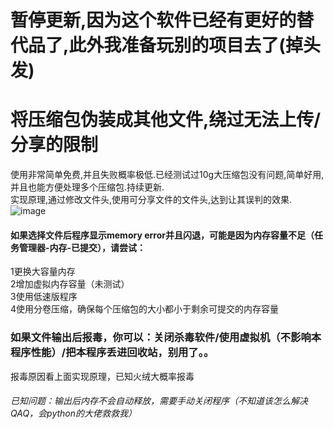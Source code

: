 # 暂停更新,因为这个软件已经有更好的替代品了,此外我准备玩别的项目去了(掉头发)
# 将压缩包伪装成其他文件,绕过无法上传/分享的限制
使用非常简单免费,并且失败概率极低.已经测试过10g大压缩包没有问题,简单好用,并且也能方便处理多个压缩包.持续更新.       
实现原理,通过修改文件头,使用可分享文件的文件头,达到让其误判的效果.       
![image](https://user-images.githubusercontent.com/73635883/163315370-244df2c6-3651-4b70-8374-632030829b00.png)
#### 如果选择文件后程序显示memory error并且闪退，可能是因为内存容量不足（任务管理器-内存-已提交），请尝试：     
1更换大容量内存     
2增加虚拟内存容量（未测试）     
3使用低速版程序     
4使用分卷压缩，确保每个压缩包的大小都小于剩余可提交的内存容量     
### 如果文件输出后报毒，你可以：关闭杀毒软件/使用虚拟机（不影响本程序性能）/把本程序丢进回收站，别用了。。       
报毒原因看上面实现原理，已知火绒大概率报毒
###### 已知问题：输出后内存不会自动释放，需要手动关闭程序（不知道该怎么解决QAQ，会python的大佬救救我）
